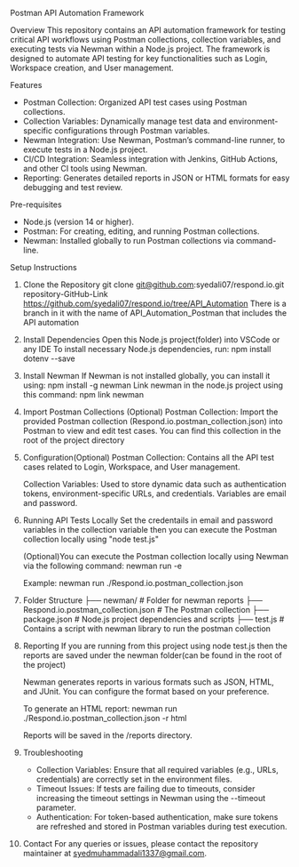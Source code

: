 Postman API Automation Framework

Overview
This repository contains an API automation framework for testing critical API workflows using Postman collections, collection variables, and executing tests via Newman within a Node.js project. The framework is designed to automate API testing for key functionalities such as Login, Workspace creation, and User management.

Features
- Postman Collection: Organized API test cases using Postman collections.
- Collection Variables: Dynamically manage test data and environment-specific configurations through Postman variables.
- Newman Integration: Use Newman, Postman’s command-line runner, to execute tests in a Node.js project.
- CI/CD Integration: Seamless integration with Jenkins, GitHub Actions, and other CI tools using Newman.
- Reporting: Generates detailed reports in JSON or HTML formats for easy debugging and test review.

Pre-requisites
- Node.js (version 14 or higher).
- Postman: For creating, editing, and running Postman collections.
- Newman: Installed globally to run Postman collections via command-line.

Setup Instructions
1. Clone the Repository
    git clone git@github.com:syedali07/respond.io.git
    repository-GitHub-Link https://github.com/syedali07/respond.io/tree/API_Automation
    There is a branch in it with the name of API_Automation_Postman that includes the API automation

2. Install Dependencies
    Open this Node.js project(folder) into VSCode or any IDE
    To install necessary Node.js dependencies, run: npm install dotenv --save

3. Install Newman
    If Newman is not installed globally, you can install it using:
    npm install -g newman
    Link newman in the node.js project using this command: npm link newman

4. Import Postman Collections (Optional)
    Postman Collection: Import the provided Postman collection (Respond.io.postman_collection.json) into Postman to view and edit test cases. You can find this collection in the root of the project directory

5. Configuration(Optional)
    Postman Collection: Contains all the API test cases related to Login, Workspace, and User management.

    Collection Variables: Used to store dynamic data such as authentication tokens, environment-specific URLs, and credentials. Variables are email and password.

6. Running API Tests Locally
    Set the credentails in email and password variables in the collection variable then you can execute the Postman collection locally using "node test.js"
    
    (Optional)You can execute the Postman collection locally using Newman via the following command:
    newman run <path-to-collection> -e <path-to-environment-file>

    Example:
    newman run ./Respond.io.postman_collection.json

7. Folder Structure
    ├── newman/                                 # Folder for newman reports
    ├── Respond.io.postman_collection.json      # The Postman collection
    ├── package.json                            # Node.js project dependencies and scripts
    ├── test.js                                 # Contains a script with newman library to run the postman collection

8. Reporting
    If you are running from this project using node test.js then the reports are saved under the newman folder(can be found in the root of the project)
    
    Newman generates reports in various formats such as JSON, HTML, and JUnit. You can configure the format based on your preference.

    To generate an HTML report:
    newman run ./Respond.io.postman_collection.json -r html

    Reports will be saved in the /reports directory.

9. Troubleshooting
    - Collection Variables: Ensure that all required variables (e.g., URLs, credentials) are correctly set in the environment files.
    - Timeout Issues: If tests are failing due to timeouts, consider increasing the timeout settings in Newman using the --timeout parameter.
    - Authentication: For token-based authentication, make sure tokens are refreshed and stored in Postman variables during test execution.

10. Contact
    For any queries or issues, please contact the repository maintainer at syedmuhammadali1337@gmail.com.
